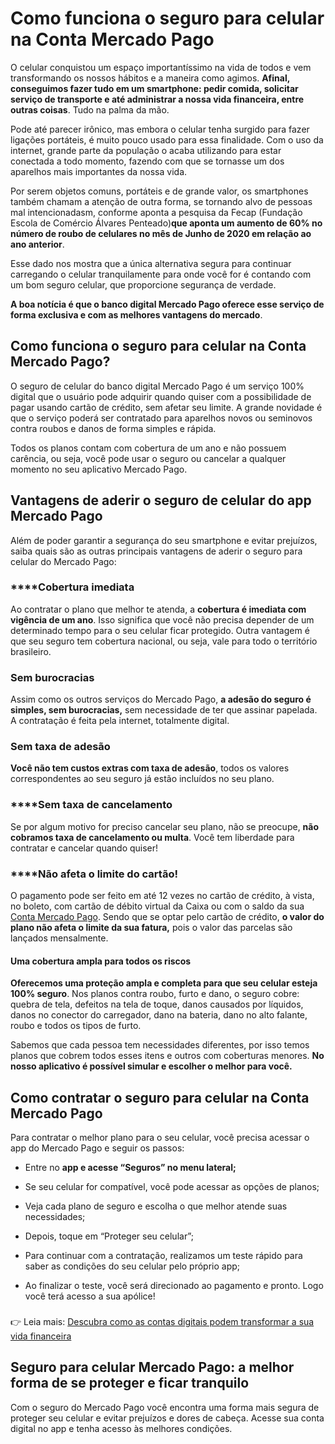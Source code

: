# Como funciona o seguro para celular na Conta Mercado Pago

O celular conquistou um espaço importantíssimo na vida de todos e vem transformando os nossos hábitos e a maneira como agimos. **Afinal, conseguimos fazer tudo em um smartphone: pedir comida, solicitar serviço de transporte e até administrar a nossa vida financeira, entre outras coisas**. Tudo na palma da mão.

Pode até parecer irônico, mas embora o celular tenha surgido para fazer ligações portáteis, é muito pouco usado para essa finalidade. Com o uso da internet, grande parte da população o acaba utilizando para estar conectada a todo momento, fazendo com que se tornasse um dos aparelhos mais importantes da nossa vida.

Por serem objetos comuns, portáteis e de grande valor, os smartphones também chamam a atenção de outra forma, se tornando alvo de pessoas mal intencionadasm, conforme aponta a pesquisa da Fecap (Fundação Escola de Comércio Álvares Penteado)**que aponta um aumento de 60% no número de roubo de celulares no mês de Junho de 2020 em relação ao ano anterior**.

Esse dado nos mostra que a única alternativa segura para continuar carregando o celular tranquilamente para onde você for é contando com um bom seguro celular, que proporcione segurança de verdade.

**A boa notícia é que o banco digital Mercado Pago oferece esse serviço de forma exclusiva e com as melhores vantagens do mercado**.

## Como funciona o seguro para celular na Conta Mercado Pago?

O seguro de celular do banco digital Mercado Pago é um serviço 100% digital que o usuário pode adquirir quando quiser com a possibilidade de pagar usando cartão de crédito, sem afetar seu limite. A grande novidade é que o serviço poderá ser contratado para aparelhos novos ou seminovos contra roubos e danos de forma simples e rápida.

Todos os planos contam com cobertura de um ano e não possuem carência, ou seja, você pode usar o seguro ou cancelar a qualquer momento no seu aplicativo Mercado Pago.

## Vantagens de aderir o seguro de celular do app Mercado Pago

Além de poder garantir a segurança do seu smartphone e evitar prejuízos, saiba quais são as outras principais vantagens de aderir o seguro para celular do Mercado Pago:

### ******Cobertura imediata**

Ao contratar o plano que melhor te atenda, a **cobertura é imediata com vigência de um ano**. Isso significa que você não precisa depender de um determinado tempo para o seu celular ficar protegido. Outra vantagem é que seu seguro tem cobertura nacional, ou seja, vale para todo o território brasileiro.

### **Sem burocracias**

Assim como os outros serviços do Mercado Pago, **a adesão do seguro é simples, sem burocracias,** sem necessidade de ter que assinar papelada. A contratação é feita pela internet, totalmente digital.

### **Sem taxa de adesão**

**Você não tem custos extras com taxa de adesão**, todos os valores correspondentes ao seu seguro já estão incluídos no seu plano.

### ******Sem taxa de cancelamento**

Se por algum motivo for preciso cancelar seu plano, não se preocupe, **não cobramos taxa de cancelamento ou multa**. Você tem liberdade para contratar e cancelar quando quiser!

### ******Não afeta o limite do cartão!**

O pagamento pode ser feito em até 12 vezes no cartão de crédito, à vista, no boleto, com cartão de débito virtual da Caixa ou com o saldo da sua [Conta Mercado Pago](https://meubolso.mercadopago.com.br/tudo-o-que-voce-precisa-saber-sobre-a-conta-mercado-pago). Sendo que se optar pelo cartão de crédito, **o valor do plano não afeta o limite da sua fatura,** pois o valor das parcelas são lançados mensalmente.

#### **Uma cobertura ampla para todos os riscos**

**Oferecemos uma proteção ampla e completa para que seu celular esteja 100% seguro**. Nos planos contra roubo, furto e dano, o seguro cobre: quebra de tela, defeitos na tela de toque, danos causados por líquidos, danos no conector do carregador, dano na bateria, dano no alto falante, roubo e todos os tipos de furto.

Sabemos que cada pessoa tem necessidades diferentes, por isso temos planos que cobrem todos esses itens e outros com coberturas menores. **No nosso aplicativo é possível simular e escolher o melhor para você.**

## Como contratar o seguro para celular na Conta Mercado Pago

Para contratar o melhor plano para o seu celular, você precisa acessar o app do Mercado Pago e seguir os passos:

- Entre no **app e acesse “Seguros” no menu lateral;**

- Se seu celular for compatível, você pode acessar as opções de planos;

- Veja cada plano de seguro e escolha o que melhor atende suas necessidades;

- Depois, toque em “Proteger seu celular”;

- Para continuar com a contratação, realizamos um teste rápido para saber as condições do seu celular pelo próprio app;

- Ao finalizar o teste, você será direcionado ao pagamento e pronto. Logo você terá acesso a sua apólice!

### 

👉 Leia mais: [Descubra como as contas digitais podem transformar a sua vida financeira](https://meubolso.mercadopago.com.br/conta-digital-como-funciona)

## Seguro para celular Mercado Pago: a melhor forma de se proteger e ficar tranquilo

Com o seguro do Mercado Pago você encontra uma forma mais segura de proteger seu celular e evitar prejuízos e dores de cabeça. Acesse sua conta digital no app e tenha acesso às melhores condições.